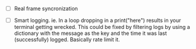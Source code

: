 
- [ ] Real frame syncronization
- [ ] Smart logging. ie. In a loop dropping in a print("here") results in your terminal getting wrecked. This could be fixed by filtering logs by using a dictionary with the message as the key and the time it was last (successfully) logged. Basically rate limit it.

